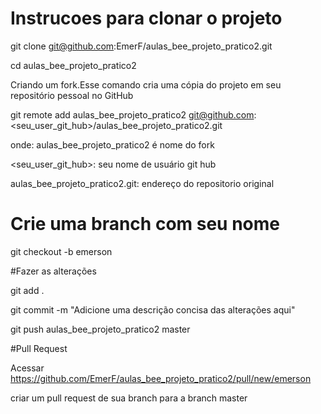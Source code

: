 # Instrucoes para clonar o projeto
git clone git@github.com:EmerF/aulas_bee_projeto_pratico2.git

cd aulas_bee_projeto_pratico2

Criando um fork.Esse comando cria uma cópia do projeto em seu repositório pessoal no GitHub

git remote add aulas_bee_projeto_pratico2 git@github.com:<seu_user_git_hub>/aulas_bee_projeto_pratico2.git

 onde: aulas_bee_projeto_pratico2 é nome do fork

 <seu_user_git_hub>: seu nome de usuário git hub
 
 aulas_bee_projeto_pratico2.git: endereço do repositorio original
  
# Crie uma branch com seu nome
git checkout -b emerson

#Fazer as alterações

git add .

git commit -m "Adicione uma descrição concisa das alterações aqui"

git push aulas_bee_projeto_pratico2 master

#Pull Request

Acessar https://github.com/EmerF/aulas_bee_projeto_pratico2/pull/new/emerson

criar um pull request de sua branch para a branch master


